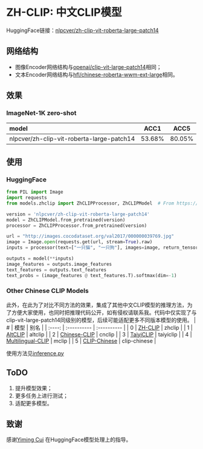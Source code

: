 # ZH-CLIP: 中文CLIP模型
HuggingFace链接：[nlpcver/zh-clip-vit-roberta-large-patch14](https://huggingface.co/nlpcver/zh-clip-vit-roberta-large-patch14)
## 网络结构
* 图像Encoder网络结构与[openai/clip-vit-large-patch14](https://huggingface.co/openai/clip-vit-large-patch14)相同；
* 文本Encoder网络结构与[hfl/chinese-roberta-wwm-ext-large](https://huggingface.co/hfl/chinese-roberta-wwm-ext-large)相同。
## 效果
### ImageNet-1K zero-shot
| model   | ACC1 |   ACC5 |
| :------------- | :----------: | :------------: |
| nlpcver/zh-clip-vit-roberta-large-patch14 |   53.68%   | 80.05% |
## 使用
### HuggingFace
```python
from PIL import Image
import requests
from models.zhclip import ZhCLIPProcessor, ZhCLIPModel  # From https://www.github.com/nlpcver/Zh-CLIP

version = 'nlpcver/zh-clip-vit-roberta-large-patch14'
model = ZhCLIPModel.from_pretrained(version)
processor = ZhCLIPProcessor.from_pretrained(version)

url = "http://images.cocodataset.org/val2017/000000039769.jpg"
image = Image.open(requests.get(url, stream=True).raw)
inputs = processor(text=["一只猫", "一只狗"], images=image, return_tensors="pt", padding=True)

outputs = model(**inputs)
image_features = outputs.image_features
text_features = outputs.text_features
text_probs = (image_features @ text_features.T).softmax(dim=-1)
```
### Other Chinese CLIP Models
此外，在此为了对比不同方法的效果，集成了其他中文CLIP模型的推理方法，为了方便大家使用，也同时把推理代码公开，如有侵权请联系我。代码中仅实现了与clip-vit-large-patch14同级别的模型，后续可能适配更多不同版本模型的使用。
| # | 模型 | 别名 |
| :----: | :---------- | :---------- |
| 0 | [ZH-CLIP](https://github.com/yue-gang/ZH-CLIP) | zhclip |
| 1	| [AltCLIP](https://github.com/FlagAI-Open/FlagAI/tree/master/examples/AltCLIP) | altclip |
| 2	| [Chinese-CLIP](https://github.com/OFA-Sys/Chinese-CLIP)	| cnclip |
| 3	| [TaiyiCLIP](https://github.com/IDEA-CCNL/Fengshenbang-LM)	| taiyiclip |
| 4	| [Multilingual-CLIP](https://github.com/FreddeFrallan/Multilingual-CLIP)	| mclip |
| 5	| [CLIP-Chinese](https://github.com/yangjianxin1/CLIP-Chinese)	| clip-chinese |

使用方法见[inference.py](https://github.com/yue-gang/ZH-CLIP/blob/main/inference.py)
## ToDO
1. 提升模型效果；
2. 更多任务上进行测试；
3. 适配更多模型。
## 致谢
感谢[Yiming Cui](https://ymcui.com/) 在HuggingFace模型处理上的指导。

